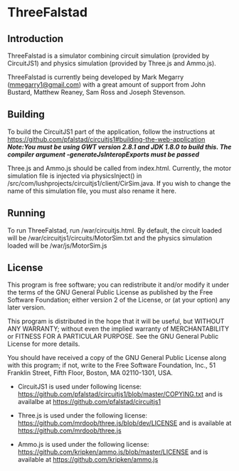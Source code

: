 # ThreeFalstad

## Introduction

ThreeFalstad is a simulator combining circuit simulation (provided by CircuitJS1) and physics simulation (provided by Three.js and Ammo.js). 

ThreeFalstad is currently being developed by Mark Megarry (mmegarry1@gmail.com) with a great amount of support from John Bustard, Matthew Reaney, Sam Ross and Joseph Stevenson.


## Building
To build the CircuitJS1 part of the application, follow the instructions at https://github.com/pfalstad/circuitjs1#building-the-web-application ***Note:You must be using GWT version 2.8.1 and JDK 1.8.0 to build this. The compiler argument -generateJsInteropExports must be passed***

Three.js and Ammo.js should be called from index.html.  Currently, the motor simulation file is injected via physicsInject() in /src/com/lushprojects/circuitjs1/client/CirSim.java.  If you wish to change the name of this simulation file, you must also rename it here.

## Running
To run ThreeFalstad, run /war/circuitjs.html.  By default, the circuit loaded will be /war/circuitjs1/circuits/MotorSim.txt and the physics simulation loaded will be /war/js/MotorSim.js


## License

This program is free software; you can redistribute it and/or
modify it under the terms of the GNU General Public License
as published by the Free Software Foundation; either version 2
of the License, or (at your option) any later version.

This program is distributed in the hope that it will be useful,
but WITHOUT ANY WARRANTY; without even the implied warranty of
MERCHANTABILITY or FITNESS FOR A PARTICULAR PURPOSE.  See the
GNU General Public License for more details.

You should have received a copy of the GNU General Public License
along with this program; if not, write to the Free Software
Foundation, Inc., 51 Franklin Street, Fifth Floor, Boston, MA  02110-1301, USA.

- CircuitJS1 is used under following license: https://github.com/pfalstad/circuitjs1/blob/master/COPYING.txt and is availalbe at https://github.com/pfalstad/circuitjs1

- Three.js is used under the following license: https://github.com/mrdoob/three.js/blob/dev/LICENSE and is available at https://github.com/mrdoob/three.js 

- Ammo.js is used under the following license: https://github.com/kripken/ammo.js/blob/master/LICENSE and is available at https://github.com/kripken/ammo.js
